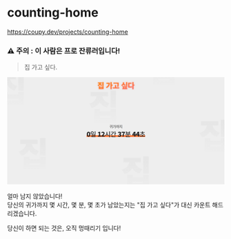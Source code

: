 # counting-home

https://coupy.dev/projects/counting-home

### ⚠ 주의 : 이 사람은 프로 잔류러입니다!
> 집 가고 싶다.

![serviceImage](./public/resources/github.png)

얼마 남지 않았습니다!   
당신의 귀가까지 몇 시간, 몇 분, 몇 초가 남았는지는 "집 가고 싶다"가 대신 카운트 해드리겠습니다.

당신이 하면 되는 것은, 오직 멍때리기 입니다!
